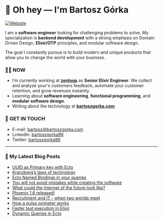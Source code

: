 # 👋 Oh hey — I'm Bartosz Górka

[![Website](https://img.shields.io/website?label=bartoszgorka.com&style=for-the-badge&url=https%3A%2F%2Fbartoszgorka.com)](https://bartoszgorka.com)

I am a **software engineer** looking for challenging problems to solve.
My specialization is **backend development** with a strong emphasis on Domain Driven Design, **Elixir/OTP** principles, and modular software design.

The goal I constantly pursue is to build modern and unique products that allow you to change the world with your business. 

### 👨‍💻 NOW

- I’m currently working at **[zenloop](https://zenloop.com/en)** as **Senior Elixir Engineer**.
  We collect and analyze your's customers feedback, automate your customer retention, and grow revenues instantly.
- Learning about **software engineering**, **functional programming**, and **modular software design**.
- Writing about the technology at **[bartoszgorka.com](https://bartoszgorka.com)**

### 📨 GET IN TOUCH

- E-mail: bartosz@bartoszgorka.com
- LinkedIn: [bartoszgorka96](https://www.linkedin.com/in/bartoszgorka96/)
- Twitter: [bartoszgorka96](https://twitter.com/BartoszGorka96)

----

### 📕 My Latest Blog Posts

<!-- BLOG-POST-LIST:START -->
- [UUID as Primary key with Ecto](https://bartoszgorka.com/uuid-as-primary-key-with-ecto)
- [Kranzberg’s laws of technology](https://bartoszgorka.com/kranzbergs-laws-of-technology)
- [Ecto Named Bindings in your queries](https://bartoszgorka.com/ecto-named-bindings-in-your-queries)
- [You will not avoid mistakes while creating the software](https://bartoszgorka.com/you-will-not-avoid-mistakes-while-creating-the-software)
- [What could the Internet of the future look like?](https://bartoszgorka.com/what-could-the-internet-of-the-future-look-like)
- [Phoenix 1.6 released!](https://bartoszgorka.com/phoenix-1-6-released)
- [Recruitment and IT - when two worlds meet](https://bartoszgorka.com/recruitment-and-it-when-two-worlds-meet)
- [How a pulse oximeter works](https://bartoszgorka.com/how-a-pulse-oximeter-works)
- [Faster test execution in Elixir](https://bartoszgorka.com/faster-test-execution-in-elixir)
- [Dynamic Queries in Ecto](https://bartoszgorka.com/dynamic-queries-in-ecto)
<!-- BLOG-POST-LIST:END -->
